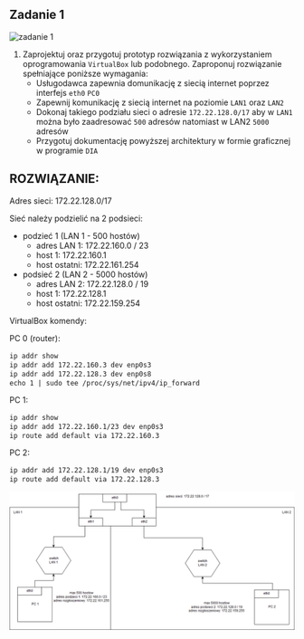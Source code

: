 Zadanie 1
---------

![zadanie 1](zadanie-1.svg)

1. Zaprojektuj oraz przygotuj prototyp rozwiązania z wykorzystaniem oprogramowania ``VirtualBox`` lub podobnego. 
Zaproponuj rozwiązanie spełniające poniższe wymagania:
   * Usługodawca zapewnia domunikację z siecią internet poprzez interfejs ``eth0`` ``PC0``
   * Zapewnij komunikację z siecią internet na poziomie ``LAN1`` oraz ``LAN2``
   * Dokonaj takiego podziału sieci o adresie ``172.22.128.0/17`` aby w ``LAN1`` można było zaadresować ``500`` adresów natomiast w LAN2 ``5000`` adresów    
   * Przygotuj dokumentację powyższej architektury w formie graficznej w programie ``DIA``
 
 
 ROZWIĄZANIE:
 ---
 
 Adres sieci: 172.22.128.0/17
 
 Sieć należy podzielić na 2 podsieci:
 - podzieć 1 (LAN 1 - 500 hostów) 
    - adres LAN 1: 172.22.160.0 / 23
    - host 1: 172.22.160.1
    - host ostatni: 172.22.161.254
 - podsieć 2 (LAN 2 - 5000 hostów)
    - adres LAN 2: 172.22.128.0 / 19
    - host 1: 172.22.128.1
    - host ostatni: 172.22.159.254
    
    
 VirtualBox komendy:
 
 PC 0 (router):
 ```
 ip addr show
 ip addr add 172.22.160.3 dev enp0s3
 ip addr add 172.22.128.3 dev enp0s8
 echo 1 | sudo tee /proc/sys/net/ipv4/ip_forward
 ```
 
 PC 1:
 ```
 ip addr show
 ip addr add 172.22.160.1/23 dev enp0s3
 ip route add default via 172.22.160.3
 ```
 
 PC 2:
 ```
 ip addr add 172.22.128.1/19 dev enp0s3
 ip route add default via 172.22.128.3
 ```
    
![diagram sieci](Diagram-cw_8_egzamin.png)
  
    
